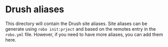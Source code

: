 # Drush aliases

This directory will contain the Drush site aliases. Site aliases can be generate using `robo init:prject` and based on the remotes entry in the `robo.yml` file.
However, if you need to have more aliases, you can add them here.
